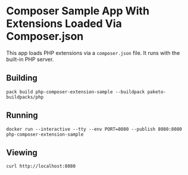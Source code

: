 # Composer Sample App With Extensions Loaded Via Composer.json

This app loads PHP extensions via a `composer.json` file. It runs with the
built-in PHP server.

## Building

`pack build php-composer-extension-sample --buildpack paketo-buildpacks/php`

## Running

`docker run --interactive --tty --env PORT=8080 --publish 8080:8080 php-composer-extension-sample`

## Viewing

`curl http://localhost:8080`

